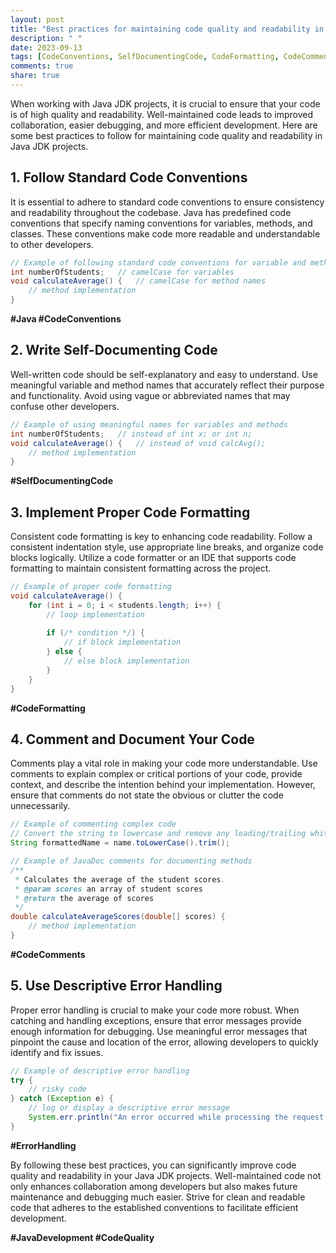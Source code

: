 ```yaml
---
layout: post
title: "Best practices for maintaining code quality and readability in Java JDK projects"
description: " "
date: 2023-09-13
tags: [CodeConventions, SelfDocumentingCode, CodeFormatting, CodeComments, ErrorHandling, JavaDevelopment, CodeQuality]
comments: true
share: true
---
```


When working with Java JDK projects, it is crucial to ensure that your code is of high quality and readability. Well-maintained code leads to improved collaboration, easier debugging, and more efficient development. Here are some best practices to follow for maintaining code quality and readability in Java JDK projects.

## 1. Follow Standard Code Conventions

It is essential to adhere to standard code conventions to ensure consistency and readability throughout the codebase. Java has predefined code conventions that specify naming conventions for variables, methods, and classes. These conventions make code more readable and understandable to other developers.

```java
// Example of following standard code conventions for variable and method names
int numberOfStudents;   // camelCase for variables
void calculateAverage() {   // camelCase for method names
    // method implementation
}
```
**#Java #CodeConventions**

## 2. Write Self-Documenting Code 

Well-written code should be self-explanatory and easy to understand. Use meaningful variable and method names that accurately reflect their purpose and functionality. Avoid using vague or abbreviated names that may confuse other developers. 

```java
// Example of using meaningful names for variables and methods
int numberOfStudents;   // instead of int x; or int n;
void calculateAverage() {   // instead of void calcAvg();
    // method implementation
}
```
**#SelfDocumentingCode**

## 3. Implement Proper Code Formatting

Consistent code formatting is key to enhancing code readability. Follow a consistent indentation style, use appropriate line breaks, and organize code blocks logically. Utilize a code formatter or an IDE that supports code formatting to maintain consistent formatting across the project.

```java
// Example of proper code formatting
void calculateAverage() {
    for (int i = 0; i < students.length; i++) {
        // loop implementation
        
        if (/* condition */) {
            // if block implementation
        } else {
            // else block implementation
        }
    }
}
```
**#CodeFormatting**

## 4. Comment and Document Your Code

Comments play a vital role in making your code more understandable. Use comments to explain complex or critical portions of your code, provide context, and describe the intention behind your implementation. However, ensure that comments do not state the obvious or clutter the code unnecessarily.

```java
// Example of commenting complex code
// Convert the string to lowercase and remove any leading/trailing whitespace
String formattedName = name.toLowerCase().trim();

// Example of JavaDoc comments for documenting methods
/**
 * Calculates the average of the student scores.
 * @param scores an array of student scores
 * @return the average of scores
 */
double calculateAverageScores(double[] scores) {
    // method implementation
}
```
**#CodeComments**

## 5. Use Descriptive Error Handling

Proper error handling is crucial to make your code more robust. When catching and handling exceptions, ensure that error messages provide enough information for debugging. Use meaningful error messages that pinpoint the cause and location of the error, allowing developers to quickly identify and fix issues.

```java
// Example of descriptive error handling
try {
    // risky code
} catch (Exception e) {
    // log or display a descriptive error message
    System.err.println("An error occurred while processing the request: " + e.getMessage());
}
```
**#ErrorHandling**

By following these best practices, you can significantly improve code quality and readability in your Java JDK projects. Well-maintained code not only enhances collaboration among developers but also makes future maintenance and debugging much easier. Strive for clean and readable code that adheres to the established conventions to facilitate efficient development.

**#JavaDevelopment #CodeQuality**